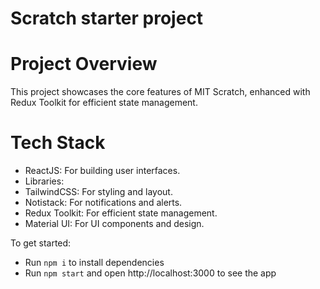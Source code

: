 # Scratch starter project

# Project Overview
This project showcases the core features of MIT Scratch, enhanced with Redux Toolkit for efficient state management.

# Tech Stack
- ReactJS: For building user interfaces.
- Libraries:
- TailwindCSS: For styling and layout.
- Notistack: For notifications and alerts.
- Redux Toolkit: For efficient state management.
- Material UI: For UI components and design.

To get started:

- Run `npm i` to install dependencies
- Run `npm start` and open http://localhost:3000 to see the app
